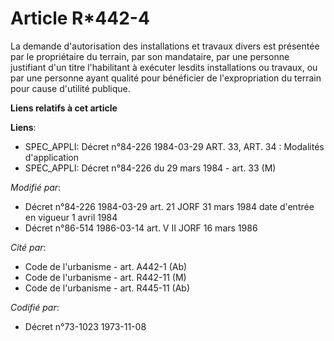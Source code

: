 # Article R*442-4

La demande d'autorisation des installations et travaux divers est présentée par le propriétaire du terrain, par son
mandataire, par une personne justifiant d'un titre l'habilitant à exécuter lesdits installations ou travaux, ou par une
personne ayant qualité pour bénéficier de l'expropriation du terrain pour cause d'utilité publique.

**Liens relatifs à cet article**

**Liens**:

  - SPEC_APPLI: Décret n°84-226 1984-03-29 ART. 33, ART. 34 : Modalités d'application
  - SPEC_APPLI: Décret n°84-226 du 29 mars 1984 - art. 33 (M)

_Modifié par_:

  - Décret n°84-226 1984-03-29 art. 21 JORF 31 mars 1984 date d'entrée en vigueur 1 avril 1984
  - Décret n°86-514 1986-03-14 art. V II JORF 16 mars 1986

_Cité par_:

  - Code de l'urbanisme - art. A442-1 (Ab)
  - Code de l'urbanisme - art. R442-11 (M)
  - Code de l'urbanisme - art. R445-11 (Ab)

_Codifié par_:

  - Décret n°73-1023 1973-11-08
